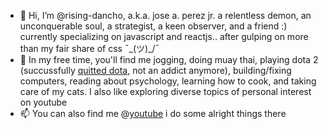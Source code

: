 - 👋 Hi, I’m @rising-dancho, a.k.a. jose a. perez jr. a relentless demon, an unconquerable soul, a strategist, a keen observer, and a friend  :) currently specializing on javascript and reactjs.. after gulping on more than my fair share of css ¯\_(ツ)_/¯
- 👀 In my free time, you'll find me jogging, doing muay thai, playing dota 2 (succussfully [quitted dota](https://www.dotabuff.com/players/487426800), not an addict anymore), building/fixing computers, reading about psychology, learning how to cook, and taking care of my cats. I also like exploring diverse topics of personal interest on youtube
- 📫 You can also find me @[youtube](https://www.youtube.com/c/adfinemrising) i do some alright things there
